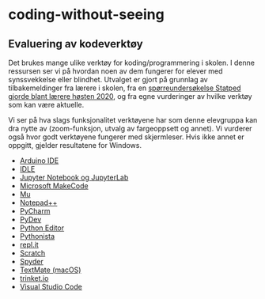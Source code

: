 # coding-without-seeing

## Evaluering av kodeverktøy

Det brukes mange ulike verktøy for koding/programmering i skolen. I denne ressursen ser vi på hvordan noen av dem fungerer for elever med synssvekkelse eller blindhet. Utvalget er gjort på grunnlag av tilbakemeldinger fra lærere i skolen, fra en [spørreundersøkelse Statped gjorde blant lærere høsten 2020](https://forms.office.com/Pages/AnalysisPage.aspx?id=Ih8GeDVQt0uvZPQ4XDo3Wf8Z7P5MEmBEoPOGguDBWWVUMzEzMEhCSUs5N1M3UFdIVkxGQ0VZNlNaOC4u&AnalyzerToken=6Dlfwq2iflLLbpWK7gl7zsgEFidO7VvL), og fra egne vurderinger av hvilke verktøy som kan være aktuelle.

Vi ser på hva slags funksjonalitet verktøyene har som denne elevgruppa kan dra nytte av (zoom-funksjon, utvalg av fargeoppsett og annet). Vi vurderer også hvor godt verktøyene fungerer med skjermleser. Hvis ikke annet er oppgitt, gjelder resultatene for Windows.

- [Arduino IDE](https://github.com/oivron/coding-without-seeing/wiki/Arduino-IDE)
- [IDLE](https://github.com/oivron/coding-without-seeing/wiki/IDLE)
- [Jupyter Notebook og JupyterLab](https://github.com/oivron/coding-without-seeing/wiki/Jupyter-Notebook-og-JupyterLab)
- [Microsoft MakeCode](https://github.com/oivron/coding-without-seeing/wiki/Microsoft-MakeCode)
- [Mu](https://github.com/oivron/coding-without-seeing/wiki/Mu)
- [Notepad++](https://github.com/oivron/coding-without-seeing/wiki/NotepadPlusPlus)
- [PyCharm](https://github.com/oivron/coding-without-seeing/wiki/PyCharm)
- [PyDev](https://github.com/oivron/coding-without-seeing/wiki/PyDev)
- [Python Editor](https://github.com/oivron/coding-without-seeing/wiki/Python-Editor)
- [Pythonista](https://github.com/oivron/coding-without-seeing/wiki/Pythonista)
- [repl.it](https://github.com/oivron/coding-without-seeing/wiki/repl.it)
- [Scratch](https://github.com/oivron/coding-without-seeing/wiki/Scratch)
- [Spyder](https://github.com/oivron/coding-without-seeing/wiki/Spyder)
- [TextMate (macOS)](https://github.com/oivron/coding-without-seeing/wiki/TextMate-(macOS))
- [trinket.io](https://github.com/oivron/coding-without-seeing/wiki/trinket.io)
- [Visual Studio Code](https://github.com/oivron/coding-without-seeing/wiki/Visual-Studio-Code)
